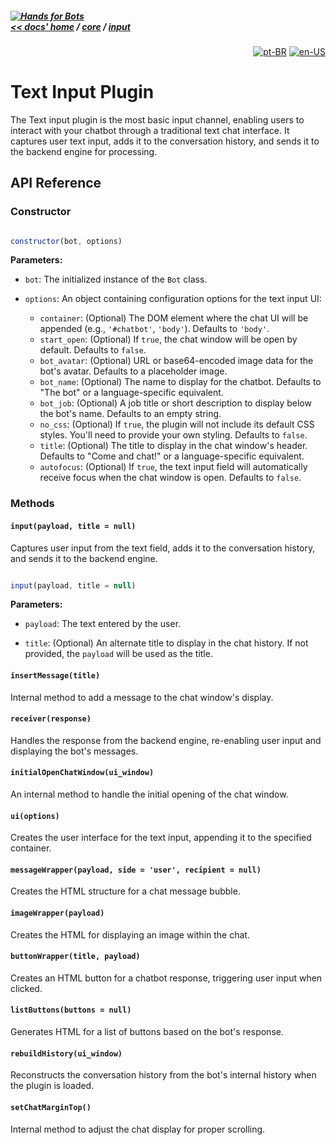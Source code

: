 ##### [![Hands for Bots](https://img.shields.io/badge/[•__•]-Hands_for_Bots-purple?style=social) <br>&lt;&lt; docs' home](../../../../README.md) / [core](../../core.md) / [input](../input.md)

<div align="right">

[![pt-BR](https://img.shields.io/badge/pt-BR-white)](../../../pt-br/core/input/text.md)
[![en-US](https://img.shields.io/badge/en-US-white)](./text.md)

</div>


  # Text Input Plugin


  The Text input plugin is the most basic input channel, enabling users to interact with your chatbot through a traditional text chat interface. It captures user text input, adds it to the conversation history, and sends it to the backend engine for processing. 


  ## API Reference


  ### Constructor


  ```javascript

  constructor(bot, options)

  ```


  **Parameters:**


  - `bot`: The initialized instance of the `Bot` class.

  - `options`: An object containing configuration options for the text input UI:
    - `container`:  (Optional) The DOM element where the chat UI will be appended (e.g., `'#chatbot'`, `'body'`). Defaults to `'body'`. 
    - `start_open`: (Optional) If `true`, the chat window will be open by default. Defaults to `false`.
    - `bot_avatar`: (Optional) URL or base64-encoded image data for the bot's avatar. Defaults to a placeholder image.
    - `bot_name`: (Optional) The name to display for the chatbot. Defaults to "The bot" or a language-specific equivalent.
    - `bot_job`: (Optional)  A job title or short description to display below the bot's name. Defaults to an empty string.
    - `no_css`: (Optional) If `true`, the plugin will not include its default CSS styles. You'll need to provide your own styling. Defaults to `false`.
    - `title`: (Optional) The title to display in the chat window's header. Defaults to "Come and chat!" or a language-specific equivalent.
    - `autofocus`: (Optional) If `true`, the text input field will automatically receive focus when the chat window is open. Defaults to `false`.

  ### Methods


  #### `input(payload, title = null)`


  Captures user input from the text field, adds it to the conversation history, and sends it to the backend engine. 


  ```javascript

  input(payload, title = null)

  ```


  **Parameters:**


  - `payload`: The text entered by the user.

  - `title`: (Optional) An alternate title to display in the chat history. If not provided, the `payload` will be used as the title.


  #### `insertMessage(title)`


  Internal method to add a message to the chat window's display. 


  #### `receiver(response)`


  Handles the response from the backend engine, re-enabling user input and displaying the bot's messages.


  #### `initialOpenChatWindow(ui_window)`


  An internal method to handle the initial opening of the chat window.


  #### `ui(options)`


  Creates the user interface for the text input, appending it to the specified container.


  #### `messageWrapper(payload, side = 'user', recipient = null)`


  Creates the HTML structure for a chat message bubble.  


  #### `imageWrapper(payload)`


  Creates the HTML for displaying an image within the chat.


  #### `buttonWrapper(title, payload)`


  Creates an HTML button for a chatbot response, triggering user input when clicked. 


  #### `listButtons(buttons = null)`


  Generates HTML for a list of buttons based on the bot's response.


  #### `rebuildHistory(ui_window)`


  Reconstructs the conversation history from the bot's internal history when the plugin is loaded. 


  #### `setChatMarginTop()`


  Internal method to adjust the chat display for proper scrolling.
